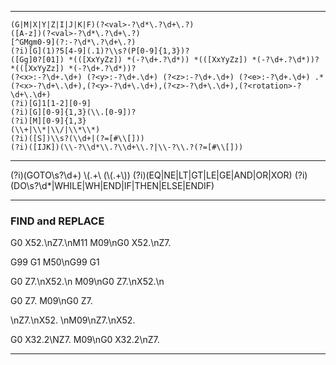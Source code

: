 
* * *
```
(G|M|X|Y|Z|I|J|K|F)(?<val>-?\d*\.?\d+\.?)
([A-z])(?<val>-?\d*\.?\d+\.?)
[^GMgm0-9](?:-?\d*\.?\d+\.?)
(?i)[G](1)?5[4-9](.1)?\\s?(P[0-9]{1,3})?
([Gg]0?[01]) *(([XxYyZz]) *(-?\d+.?\d*)) *(([XxYyZz]) *(-?\d+.?\d*))? *(([XxYyZz]) *(-?\d+.?\d*))?
(?<x>:-?\d+.\d+) (?<y>:-?\d+.\d+) (?<z>:-?\d+.\d+) (?<e>:-?\d+.\d+) .*
(?<x>-?\d+\.\d+),(?<y>-?\d+\.\d+),(?<z>-?\d+\.\d+),(?<rotation>-?\d+\.\d+)
(?i)[G]1[1-2][0-9]
(?i)[G][0-9]{1,3}(\\.[0-9])?
(?i)[M][0-9]{1,3}
(\\+|\\*|\\/|\\*\\*)
(?i)([S])\\s?(\\d+|(?=[#\\[]))
(?i)([IJK])(\\-?\\d*\\.?\\d+\\.?|\\-?\\.?(?=[#\\[]))
```
* * *
(?i)(GOTO\\s?\\d+)
\\(.+\\
(\\(.+\\))
(?i)(EQ|NE|LT|GT|LE|GE|AND|OR|XOR)
(?i)(DO\\s?\\d*|WHILE|WH|END|IF|THEN|ELSE|ENDIF)
* * *
### FIND and REPLACE
G0 X52.\nZ7.\nM11
M09\nG0 X52.\nZ7.

G99 G1
M50\nG99 G1

G0 Z7.\nX52.\n
M09\nG0 Z7.\nX52.\n

G0 Z7.
M09\nG0 Z7.

\nZ7.\nX52.
\nM09\nZ7.\nX52.

G0 X32.2\NZ7.
M09\nG0 X32.2\nZ7.
* * *
